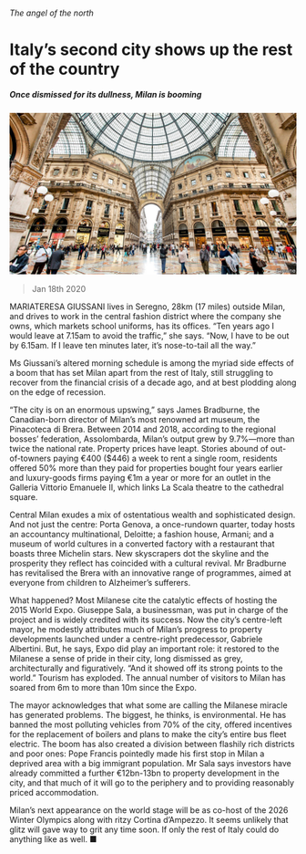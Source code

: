 ###### The angel of the north

# Italy’s second city shows up the rest of the country 

##### Once dismissed for its dullness, Milan is booming 

![image](images/20200118_EUP503.jpg) 

> Jan 18th 2020 

MARIATERESA GIUSSANI lives in Seregno, 28km (17 miles) outside Milan, and drives to work in the central fashion district where the company she owns, which markets school uniforms, has its offices. “Ten years ago I would leave at 7.15am to avoid the traffic,” she says. “Now, I have to be out by 6.15am. If I leave ten minutes later, it’s nose-to-tail all the way.”

Ms Giussani’s altered morning schedule is among the myriad side effects of a boom that has set Milan apart from the rest of Italy, still struggling to recover from the financial crisis of a decade ago, and at best plodding along on the edge of recession.


“The city is on an enormous upswing,” says James Bradburne, the Canadian-born director of Milan’s most renowned art museum, the Pinacoteca di Brera. Between 2014 and 2018, according to the regional bosses’ federation, Assolombarda, Milan’s output grew by 9.7%—more than twice the national rate. Property prices have leapt. Stories abound of out-of-towners paying €400 ($446) a week to rent a single room, residents offered 50% more than they paid for properties bought four years earlier and luxury-goods firms paying €1m a year or more for an outlet in the Galleria Vittorio Emanuele II, which links La Scala theatre to the cathedral square.

Central Milan exudes a mix of ostentatious wealth and sophisticated design. And not just the centre: Porta Genova, a once-rundown quarter, today hosts an accountancy multinational, Deloitte; a fashion house, Armani; and a museum of world cultures in a converted factory with a restaurant that boasts three Michelin stars. New skyscrapers dot the skyline and the prosperity they reflect has coincided with a cultural revival. Mr Bradburne has revitalised the Brera with an innovative range of programmes, aimed at everyone from children to Alzheimer’s sufferers.

What happened? Most Milanese cite the catalytic effects of hosting the 2015 World Expo. Giuseppe Sala, a businessman, was put in charge of the project and is widely credited with its success. Now the city’s centre-left mayor, he modestly attributes much of Milan’s progress to property developments launched under a centre-right predecessor, Gabriele Albertini. But, he says, Expo did play an important role: it restored to the Milanese a sense of pride in their city, long dismissed as grey, architecturally and figuratively. “And it showed off its strong points to the world.” Tourism has exploded. The annual number of visitors to Milan has soared from 6m to more than 10m since the Expo.

The mayor acknowledges that what some are calling the Milanese miracle has generated problems. The biggest, he thinks, is environmental. He has banned the most polluting vehicles from 70% of the city, offered incentives for the replacement of boilers and plans to make the city’s entire bus fleet electric. The boom has also created a division between flashily rich districts and poor ones: Pope Francis pointedly made his first stop in Milan a deprived area with a big immigrant population. Mr Sala says investors have already committed a further €12bn-13bn to property development in the city, and that much of it will go to the periphery and to providing reasonably priced accommodation.

Milan’s next appearance on the world stage will be as co-host of the 2026 Winter Olympics along with ritzy Cortina d’Ampezzo. It seems unlikely that glitz will gave way to grit any time soon. If only the rest of Italy could do anything like as well. ■

